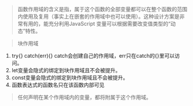 > 函数作用域的含义是指，属于这个函数的全部变量都可以在整个函数的范围内使用及复用（事实上在嵌套的作用域中也可以使用）。这种设计方案是非常有用的，能充分利用JavaScript 变量可以根据需要改变值类型的“动态”特性。

>块作用域
1. try{} catch(err){} catch会创建自己的作用域，err只在catch的{}里可以访问。
2. let变量会隐式的绑定到块作用域且不会被提升。
3. const变量会隐式的绑定到块作用域且不会被提升。
4. 函数表达式的函数名只在该函数内部可见

> 任何声明在某个作用域内的变量，都将附属于这个作用域。